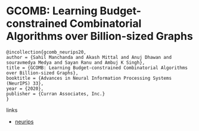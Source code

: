 # GCOMB: Learning Budget-constrained Combinatorial Algorithms over Billion-sized Graphs

```
@incollection{gcomb_neurips20,
author = {Sahil Manchanda and Akash Mittal and Anuj Dhawan and souravmedya Medya and Sayan Ranu and Ambuj K Singh},
title = {GCOMB: Learning Budget-constrained Combinatorial Algorithms over Billion-sized Graphs},
booktitle = {Advances in Neural Information Processing Systems (NeurIPS) 33},
year = {2020},
publisher = {Curran Associates, Inc.}
}
```

links
- [neurips](https://nips.cc/Conferences/2020/ScheduleMultitrack?event=18371)
